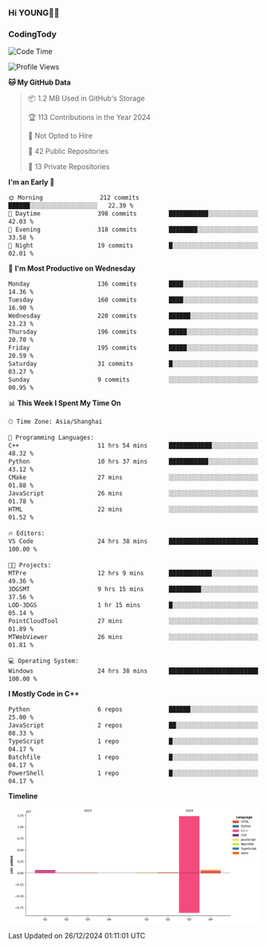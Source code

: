 <!--
**IHKYoung/IHKYoung** is a ✨ _special_ ✨ repository because its `README.md` (this file) appears on your GitHub profile.

Here are some ideas to get you started:

- 🔭 I’m currently working on ...
- 🌱 I’m currently learning ...
- 👯 I’m looking to collaborate on ...
- 🤔 I’m looking for help with ...
- 💬 Ask me about ...
- 📫 How to reach me: ...
- 😄 Pronouns: ...
- ⚡ Fun fact: ...
-->

### Hi YOUNG👋🏻


### CodingTody
<!--START_SECTION:waka-->
![Code Time](http://img.shields.io/badge/Code%20Time-571%20hrs%2049%20mins-blue)

![Profile Views](http://img.shields.io/badge/Profile%20Views-0-blue)

**🐱 My GitHub Data** 

> 📦 1.2 MB Used in GitHub's Storage 
 > 
> 🏆 113 Contributions in the Year 2024
 > 
> 🚫 Not Opted to Hire
 > 
> 📜 42 Public Repositories 
 > 
> 🔑 13 Private Repositories 
 > 
**I'm an Early 🐤** 

```text
🌞 Morning                212 commits         ██████░░░░░░░░░░░░░░░░░░░   22.39 % 
🌆 Daytime                398 commits         ███████████░░░░░░░░░░░░░░   42.03 % 
🌃 Evening                318 commits         ████████░░░░░░░░░░░░░░░░░   33.58 % 
🌙 Night                  19 commits          █░░░░░░░░░░░░░░░░░░░░░░░░   02.01 % 
```
📅 **I'm Most Productive on Wednesday** 

```text
Monday                   136 commits         ████░░░░░░░░░░░░░░░░░░░░░   14.36 % 
Tuesday                  160 commits         ████░░░░░░░░░░░░░░░░░░░░░   16.90 % 
Wednesday                220 commits         ██████░░░░░░░░░░░░░░░░░░░   23.23 % 
Thursday                 196 commits         █████░░░░░░░░░░░░░░░░░░░░   20.70 % 
Friday                   195 commits         █████░░░░░░░░░░░░░░░░░░░░   20.59 % 
Saturday                 31 commits          █░░░░░░░░░░░░░░░░░░░░░░░░   03.27 % 
Sunday                   9 commits           ░░░░░░░░░░░░░░░░░░░░░░░░░   00.95 % 
```


📊 **This Week I Spent My Time On** 

```text
🕑︎ Time Zone: Asia/Shanghai

💬 Programming Languages: 
C++                      11 hrs 54 mins      ████████████░░░░░░░░░░░░░   48.32 % 
Python                   10 hrs 37 mins      ███████████░░░░░░░░░░░░░░   43.12 % 
CMake                    27 mins             ░░░░░░░░░░░░░░░░░░░░░░░░░   01.88 % 
JavaScript               26 mins             ░░░░░░░░░░░░░░░░░░░░░░░░░   01.78 % 
HTML                     22 mins             ░░░░░░░░░░░░░░░░░░░░░░░░░   01.52 % 

🔥 Editors: 
VS Code                  24 hrs 38 mins      █████████████████████████   100.00 % 

🐱‍💻 Projects: 
MTPre                    12 hrs 9 mins       ████████████░░░░░░░░░░░░░   49.36 % 
3DGSMT                   9 hrs 15 mins       █████████░░░░░░░░░░░░░░░░   37.56 % 
LOD-3DGS                 1 hr 15 mins        █░░░░░░░░░░░░░░░░░░░░░░░░   05.14 % 
PointCloudTool           27 mins             ░░░░░░░░░░░░░░░░░░░░░░░░░   01.89 % 
MTWebViewer              26 mins             ░░░░░░░░░░░░░░░░░░░░░░░░░   01.81 % 

💻 Operating System: 
Windows                  24 hrs 38 mins      █████████████████████████   100.00 % 
```

**I Mostly Code in C++** 

```text
Python                   6 repos             ██████░░░░░░░░░░░░░░░░░░░   25.00 % 
JavaScript               2 repos             ██░░░░░░░░░░░░░░░░░░░░░░░   08.33 % 
TypeScript               1 repo              █░░░░░░░░░░░░░░░░░░░░░░░░   04.17 % 
Batchfile                1 repo              █░░░░░░░░░░░░░░░░░░░░░░░░   04.17 % 
PowerShell               1 repo              █░░░░░░░░░░░░░░░░░░░░░░░░   04.17 % 
```



**Timeline**

![Lines of Code chart](https://raw.githubusercontent.com/IHKYoung/IHKYoung/baseline/assets/bar_graph.png)


 Last Updated on 26/12/2024 01:11:01 UTC
<!--END_SECTION:waka-->
